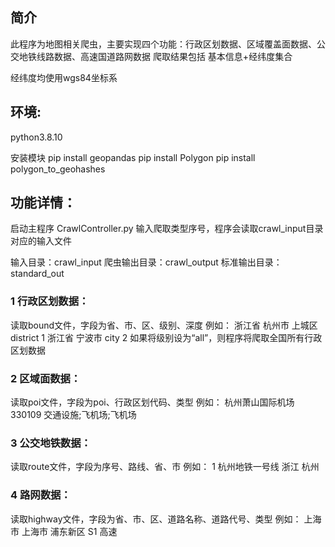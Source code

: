 ## 简介
此程序为地图相关爬虫，主要实现四个功能：行政区划数据、区域覆盖面数据、公交地铁线路数据、高速国道路网数据
爬取结果包括 基本信息+经纬度集合

经纬度均使用wgs84坐标系

## 环境: 
python3.8.10

安装模块
pip install geopandas
pip install Polygon
pip install polygon_to_geohashes

## 功能详情：
启动主程序 CrawlController.py
输入爬取类型序号，程序会读取crawl_input目录对应的输入文件

输入目录：crawl_input
爬虫输出目录：crawl_output
标准输出目录：standard_out

### 1 行政区划数据：
读取bound文件，字段为省、市、区、级别、深度
例如：
    浙江省	杭州市	上城区	district	1
    浙江省	宁波市		city	2
如果将级别设为“all”，则程序将爬取全国所有行政区划数据


### 2 区域面数据：
读取poi文件，字段为poi、行政区划代码、类型
例如：
    杭州萧山国际机场	330109	交通设施;飞机场;飞机场

### 3 公交地铁数据：
读取route文件，字段为序号、路线、省、市
例如：
    1	杭州地铁一号线	浙江	杭州

### 4 路网数据：
读取highway文件，字段为省、市、区、道路名称、道路代号、类型
例如：
    上海市	上海市	浦东新区		S1	高速